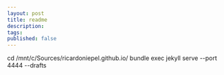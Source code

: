 ```yaml
---
layout: post
title: readme
description: 
tags: 
published: false
---
```

cd /mnt/c/Sources/ricardoniepel.github.io/
bundle exec jekyll serve --port 4444 --drafts